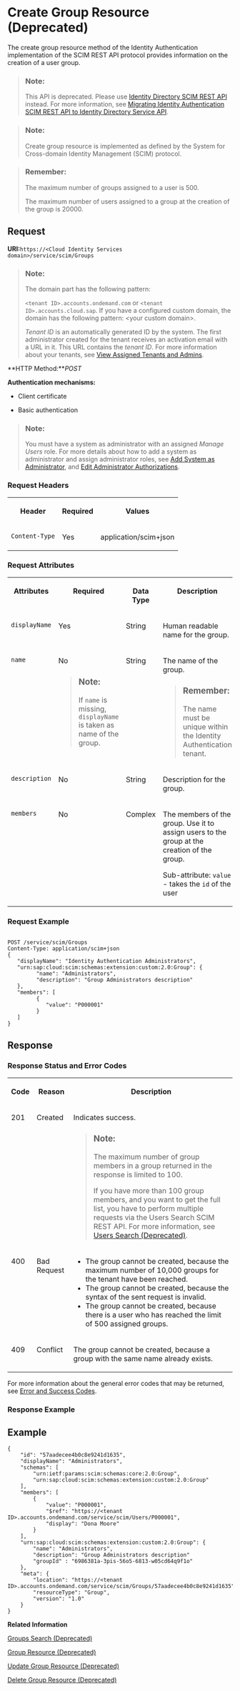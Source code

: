 <!-- loioa831c947a58b40228318f551dcb35895 -->

# Create Group Resource \(Deprecated\)

The create group resource method of the Identity Authentication implementation of the SCIM REST API protocol provides information on the creation of a user group.



> ### Note:  
> This API is deprecated. Please use [Identity Directory SCIM REST API](https://api.sap.com/api/IdDS_SCIM/overview) instead. For more information, see [Migrating Identity Authentication SCIM REST API to Identity Directory Service API](migrating-identity-authentication-scim-rest-api-to-identity-directory-service-api-106dbe0.md).



> ### Note:  
> Create group resource is implemented as defined by the System for Cross-domain Identity Management \(SCIM\) protocol.

> ### Remember:  
> The maximum number of groups assigned to a user is 500.
> 
> The maximum number of users assigned to a group at the creation of the group is 20000.



## Request

**URI:**<code>https://&lt;Cloud Identity Services domain&gt;/service/scim/Groups</code>

> ### Note:  
> The domain part has the following pattern:
> 
> `<tenant ID>.accounts.ondemand.com` or `<tenant ID>.accounts.cloud.sap`. If you have a configured custom domain, the domain has the following pattern: <your custom domain\>.
> 
> *Tenant ID* is an automatically generated ID by the system. The first administrator created for the tenant receives an activation email with a URL in it. This URL contains the *tenant ID*. For more information about your tenants, see [View Assigned Tenants and Admins](../view-assigned-tenants-and-admins-f56e6f2.md).

**HTTP Method:***POST*

**Authentication mechanisms:**

-   Client certificate

-   Basic authentication


> ### Note:  
> You must have a system as administrator with an assigned *Manage Users* role. For more details about how to add a system as administrator and assign administrator roles, see [Add System as Administrator](../Operation-Guide/add-administrators-bbbdbdd.md#loiocefb742a36754b18bbe5c3503ac6d87c), and [Edit Administrator Authorizations](../Operation-Guide/edit-administrator-authorizations-86ee374.md).



### Request Headers


<table>
<tr>
<th valign="top">

Header

</th>
<th valign="top">

Required

</th>
<th valign="top">

Values

</th>
</tr>
<tr>
<td valign="top">

`Content-Type`

</td>
<td valign="top">

Yes

</td>
<td valign="top">

application/scim+json

</td>
</tr>
</table>



### Request Attributes


<table>
<tr>
<th valign="top">

Attributes

</th>
<th valign="top">

Required

</th>
<th valign="top">

Data Type

</th>
<th valign="top">

Description

</th>
<th valign="top">

Parameter Type

</th>
</tr>
<tr>
<td valign="top">

`displayName`

</td>
<td valign="top">

Yes

</td>
<td valign="top">

String

</td>
<td valign="top">

Human readable name for the group.

</td>
<td valign="top">

Request body

</td>
</tr>
<tr>
<td valign="top">

`name`

</td>
<td valign="top">

No

> ### Note:  
> If `name` is missing, `displayName` is taken as name of the group.



</td>
<td valign="top">

String

</td>
<td valign="top">

The name of the group.

> ### Remember:  
> The name must be unique within the Identity Authentication tenant.



</td>
<td valign="top">

Request body

</td>
</tr>
<tr>
<td valign="top">

`description`

</td>
<td valign="top">

No

</td>
<td valign="top">

String

</td>
<td valign="top">

Description for the group.

</td>
<td valign="top">

Request body

</td>
</tr>
<tr>
<td valign="top">

`members`

</td>
<td valign="top">

No

</td>
<td valign="top">

Complex

</td>
<td valign="top">

The members of the group. Use it to assign users to the group at the creation of the group.

Sub-attribute: `value` - takes the `id` of the user

</td>
<td valign="top">

Request body

</td>
</tr>
</table>



### Request Example

```

POST /service/scim/Groups
Content-Type: application/scim+json
{
   "displayName": "Identity Authentication Administrators",
   "urn:sap:cloud:scim:schemas:extension:custom:2.0:Group": {
         "name": "Administrators",
         "description": "Group Administrators description"
   },
   "members": [
         {
            "value": "P000001"
         }
   ]
}

```



## Response



### Response Status and Error Codes


<table>
<tr>
<th valign="top">

Code

</th>
<th valign="top">

Reason

</th>
<th valign="top">

Description

</th>
</tr>
<tr>
<td valign="top">

201

</td>
<td valign="top">

Created

</td>
<td valign="top">

Indicates success.

> ### Note:  
> The maximum number of group members in a group returned in the response is limited to 100.
> 
> If you have more than 100 group members, and you want to get the full list, you have to perform multiple requests via the Users Search SCIM REST API. For more information, see [Users Search \(Deprecated\)](users-search-deprecated-3af7dfa.md).



</td>
</tr>
<tr>
<td valign="top">

400

</td>
<td valign="top">

Bad Request

</td>
<td valign="top">

-   The group cannot be created, because the maximum number of 10,000 groups for the tenant have been reached.
-   The group cannot be created, because the syntax of the sent request is invalid.
-   The group cannot be created, because there is a user who has reached the limit of 500 assigned groups.



</td>
</tr>
<tr>
<td valign="top">

409

</td>
<td valign="top">

Conflict

</td>
<td valign="top">

The group cannot be created, because a group with the same name already exists.

</td>
</tr>
</table>

For more information about the general error codes that may be returned, see [Error and Success Codes](error-and-success-codes-7f87a75.md).



### Response Example





## Example

```
{
    "id": "57aadecee4b0c8e9241d1635",
    "displayName": "Administrators",
    "schemas": [
        "urn:ietf:params:scim:schemas:core:2.0:Group",
        "urn:sap:cloud:scim:schemas:extension:custom:2.0:Group"
    ],
    "members": [
        {
            "value": "P000001",
            "$ref": "https://<tenant ID>.accounts.ondemand.com/service/scim/Users/P000001",
            "display": "Dona Moore"
        }
    ],
    "urn:sap:cloud:scim:schemas:extension:custom:2.0:Group": {
        "name": "Administrators",
        "description": "Group Administrators description"
        "groupId" : "6986381a-3pis-56o5-6813-w05cd64q9f1o"
    },
    "meta": {
        "location": "https://<tenant ID>.accounts.ondemand.com/service/scim/Groups/57aadecee4b0c8e9241d1635",
        "resourceType": "Group",
        "version": "1.0"
    }
}
```

**Related Information**  


[Groups Search \(Deprecated\)](groups-search-deprecated-77e6811.md "The group search method of the Identity Authentication implementation of the SCIM REST API protocol allows you to perform a request for group search. Group search is implemented as defined by the System for Cross-domain Identity Management (SCIM) protocol.")

[Group Resource \(Deprecated\)](group-resource-deprecated-8c6ebd7.md "The group resource method of the Identity Authentication implementation of the SCIM REST API protocol provides information on a known group.")

[Update Group Resource \(Deprecated\)](update-group-resource-deprecated-81ca50e.md "The update group method of the Identity Authentication implementation of the SCIM REST API protocol provides information on the update of an existing group. The method does not create a new group.")

[Delete Group Resource \(Deprecated\)](delete-group-resource-deprecated-41bb519.md "The delete group resource method of the Identity Authentication implementation of the SCIM REST API protocol allows you to delete an existing group. Delete group resource is implemented as defined by the System for Cross-domain Identity Management (SCIM) protocol.")

